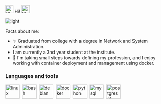 
<img
  src="https://raw.githubusercontent.com/Tarikul-Islam-Anik/Microsoft-Teams-Animated-Emojis/master/Emojis/Travel%20and%20places/Star.png"
  alt="Star"
  width="25"
  height="25"
/> Hi! <img
  src="https://raw.githubusercontent.com/Tarikul-Islam-Anik/Microsoft-Teams-Animated-Emojis/master/Emojis/Travel%20and%20places/Star.png"
  alt="Star"
  width="25"
  height="25"
/>

<img
  src="https://user-images.githubusercontent.com/74038190/212750155-3ceddfbd-19d3-40a3-87af-8d329c8323c4.gif"
  alt="light"
/>

Facts about me:
- :sparkles: Graduated from college with a degree in Network and System Administration.
- I am currently a 3nd year student at the institute.
- 🤪 I'm taking small steps towards defining my profession, and I enjoy working with container deployment and management using docker.

<!--
-->
### Languages and tools
<img src="https://cdn.jsdelivr.net/gh/devicons/devicon@latest/icons/linux/linux-original.svg" title="linux" width="45" height="45"/>&nbsp;
<img src="https://cdn.jsdelivr.net/gh/devicons/devicon@latest/icons/bash/bash-original.svg" title="bash" width="45" height="45"/>&nbsp;
<img src="https://cdn.jsdelivr.net/gh/devicons/devicon@latest/icons/debian/debian-original-wordmark.svg" title="debian" width="45" height="45"/>&nbsp;
<img src="https://cdn.jsdelivr.net/gh/devicons/devicon@latest/icons/docker/docker-original-wordmark.svg" title="docker" width="45" height="45"/>&nbsp;
<img src="https://cdn.jsdelivr.net/gh/devicons/devicon@latest/icons/python/python-original.svg" title="python" width="45" height="45"/>&nbsp;
<img src="https://cdn.jsdelivr.net/gh/devicons/devicon@latest/icons/mysql/mysql-original-wordmark.svg" title="mysql" width="45" height="45"/>&nbsp;
<img src="https://cdn.jsdelivr.net/gh/devicons/devicon@latest/icons/postgresql/postgresql-original-wordmark.svg" title="postgresql" width="45" height="45"/>&nbsp;
          
                
          
